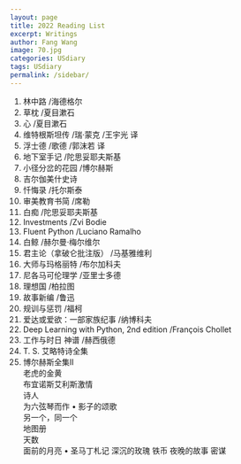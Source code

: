```yaml
---
layout: page
title: 2022 Reading List
excerpt: Writings
author: Fang Wang
image: 70.jpg
categories: USdiary
tags: USdiary
permalink: /sidebar/
---
```


1. 林中路 /海德格尔
2. 草枕 /夏目漱石
3. 心 /夏目漱石
4. 维特根斯坦传 /瑞·蒙克 /王宇光 译
5. 浮士德 /歌德 /郭沫若 译
6. 地下室手记 /陀思妥耶夫斯基
7. 小径分岔的花园 /博尔赫斯
8. 吉尔伽美什史诗    
9. 忏悔录 /托尔斯泰
10. 审美教育书简 /席勒
11. 白痴 /陀思妥耶夫斯基
12. Investments /Zvi Bodie
13. Fluent Python /Luciano Ramalho
14. 白鲸 /赫尔曼·梅尔维尔
15. 君主论（拿破仑批注版） /马基雅维利
16. 大师与玛格丽特 /布尔加科夫
17. 尼各马可伦理学 /亚里士多德
18. 理想国 /柏拉图
19. 故事新编 /鲁迅
20. 规训与惩罚 /福柯
21. 爱达或爱欲：一部家族纪事 /纳博科夫
22. Deep Learning with Python, 2nd edition /François Chollet
23. 工作与时日 神谱 /赫西俄德
24. T. S. 艾略特诗全集
25. 博尔赫斯全集II    
    老虎的金黄     
    布宜诺斯艾利斯激情     
    诗人    
    为六弦琴而作 • 影子的颂歌    
    另一个，同一个      
    地图册     
    天数     
    面前的月亮 • 圣马丁札记
    深沉的玫瑰
    铁币
    夜晚的故事
    密谋
   
   
   
   


